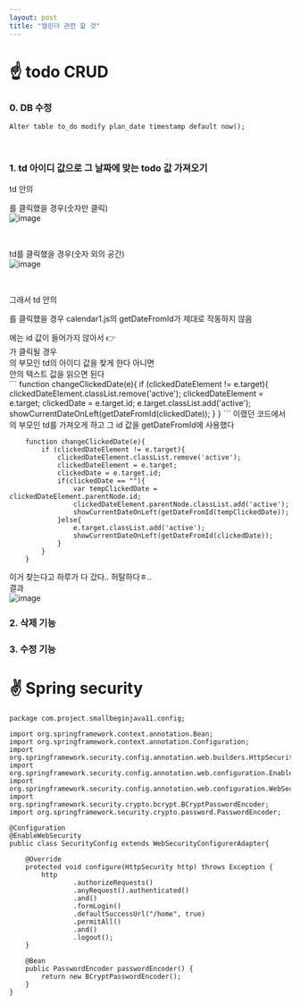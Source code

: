 ```yaml
---
layout: post
title: "캘린더 관련 할 것"
---
```


# ☝ todo CRUD
### 0. DB 수정
`Alter table to_do modify plan_date timestamp default now();`  

<br>

### 1. td 아이디 값으로 그 날짜에 맞는 todo 값 가져오기
td 안의 <div>를 클릭했을 경우(숫자만 클릭)  
![image](https://user-images.githubusercontent.com/86642180/184384236-fe0d17a1-1a19-41ca-bb57-f1c0df877be8.png)  

<br>

td를 클릭했을 경우(숫자 외의 공간)  
![image](https://user-images.githubusercontent.com/86642180/184388352-8644b0f7-c384-4b02-b96f-fd38d62f304b.png)  

<br>
  
그래서 td 안의 <div>를 클릭했을 경우 calendar1.js의 getDateFromId가 제대로 작동하지 않음  
<div>에는 id 값이 들어가지 않아서  
👉 <div>가 클릭될 경우 <div>의 부모인 td의 아이디 값을 찾게 한다  
아니면 <div> 안의 텍스트 값을 읽으면 된다  
  
<br>
```
    function changeClickedDate(e){
        if (clickedDateElement != e.target){
            clickedDateElement.classList.remove('active');
            clickedDateElement = e.target;
            clickedDate = e.target.id;
            e.target.classList.add('active');
            showCurrentDateOnLeft(getDateFromId(clickedDate));
        }
    }
```
이랬던 코드에서 <div>의 부모인 td를 가져오게 하고  
그 id 값을 getDateFromId에 사용했다

```
    function changeClickedDate(e){
        if (clickedDateElement != e.target){
            clickedDateElement.classList.remove('active');
            clickedDateElement = e.target;
            clickedDate = e.target.id;
            if(clickedDate == ""){
                var tempClickedDate = clickedDateElement.parentNode.id;
                clickedDateElement.parentNode.classList.add('active');
                showCurrentDateOnLeft(getDateFromId(tempClickedDate));
            }else{
                e.target.classList.add('active');
                showCurrentDateOnLeft(getDateFromId(clickedDate));
            }
        }
    }
```
이거 찾는다고 하루가 다 갔다.. 허탈하다ㅎ..  
결과  
![image](https://user-images.githubusercontent.com/86642180/184420889-8e519505-2336-4ec2-9e45-949cfa40f6f3.png)  


### 2. 삭제 기능

### 3. 수정 기능

# ✌ Spring security
```
package com.project.smallbeginjava11.config;

import org.springframework.context.annotation.Bean;
import org.springframework.context.annotation.Configuration;
import org.springframework.security.config.annotation.web.builders.HttpSecurity;
import org.springframework.security.config.annotation.web.configuration.EnableWebSecurity;
import org.springframework.security.config.annotation.web.configuration.WebSecurityConfigurerAdapter;
import org.springframework.security.crypto.bcrypt.BCryptPasswordEncoder;
import org.springframework.security.crypto.password.PasswordEncoder;

@Configuration
@EnableWebSecurity
public class SecurityConfig extends WebSecurityConfigurerAdapter{

    @Override
    protected void configure(HttpSecurity http) throws Exception {
        http
                .authorizeRequests()
                .anyRequest().authenticated()
                .and()
                .formLogin()
                .defaultSuccessUrl("/home", true)
                .permitAll()
                .and()
                .logout();
    }

    @Bean
    public PasswordEncoder passwordEncoder() {
        return new BCryptPasswordEncoder();
    }
}
```
